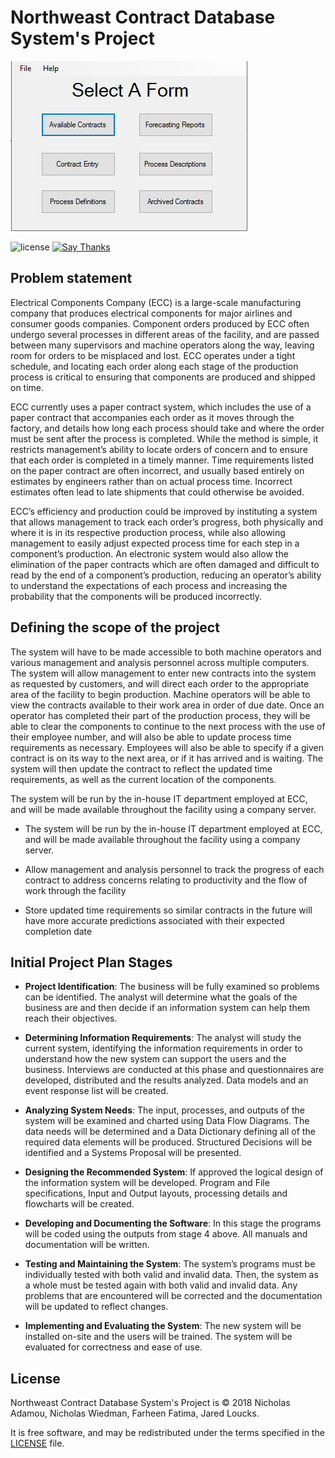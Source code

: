 # Northweast Contract Database System's Project

![SelectAForm](SCREENSHOTS/SelectAForm/SelectAForm.png)

![license](https://img.shields.io/apm/l/vim-mode.svg)
[![Say Thanks](https://img.shields.io/badge/say-thanks-ff69b4.svg)](https://saythanks.io/to/NicholasAdamou)

Problem statement
----

Electrical Components Company (ECC) is a large-scale manufacturing company that produces electrical components for major airlines and consumer goods companies.  Component orders produced by ECC often undergo several processes in different areas of the facility, and are passed between many supervisors and machine operators along the way, leaving room for orders to be misplaced and lost.  ECC operates under a tight schedule, and locating each order along each stage of the production process is critical to ensuring that components are produced and shipped on time.
	
ECC currently uses a paper contract system, which includes the use of a paper contract that accompanies each order as it moves through the factory, and details how long each process should take and where the order must be sent after the process is completed.  While the method is simple, it restricts management’s ability to locate orders of concern and to ensure that each order is completed in a timely manner.  Time requirements listed on the paper contract are often incorrect, and usually based entirely on estimates by engineers rather than on actual process time.  Incorrect estimates often lead to late shipments that could otherwise be avoided.
	
ECC’s efficiency and production could be improved by instituting a system that allows management to track each order’s progress, both physically and where it is in its respective production process, while also allowing management to easily adjust expected process time for each step in a component’s production.  An electronic system would also allow the elimination of the paper contracts which are often damaged and difficult to read by the end of a component’s production, reducing an operator’s ability to understand the expectations of each process and increasing the probability that the components will be produced incorrectly.

Defining the scope of the project
----

The system will have to be made accessible to both machine operators and various management and analysis personnel across multiple computers.  The system will allow management to enter new contracts into the system as requested by customers, and will direct each order to the appropriate area of the facility to begin production.  Machine operators will be able to view the contracts available to their work area in order of due date.  Once an operator has completed their part of the production process, they will be able to clear the components to continue to the next process with the use of their employee number, and will also be able to update process time requirements as necessary.  Employees will also be able to specify if a given contract is on its way to the next area, or if it has arrived and is waiting.  The system will then update the contract to reflect the updated time requirements, as well as the current location of the components.

The system will be run by the in-house IT department employed at ECC, and will be made available throughout the facility using a company server.

* The system will be run by the in-house IT department employed at ECC, and will be made available throughout the facility using a company server.

* Allow management and analysis personnel to track the progress of each contract to address concerns relating to productivity and the flow of work through the facility

* Store updated time requirements so similar contracts in the future will have more accurate predictions associated with their expected completion date

Initial Project Plan Stages
----

* **Project Identification**: The business will be fully examined so problems can be identified.  The analyst will determine what the goals of the business are and then decide if an information system can help them reach their objectives.

* **Determining Information Requirements**: The analyst will study the current system, identifying the information requirements in order to understand how the new system can support the users and the business. Interviews are conducted at this phase and questionnaires are developed, distributed and the results analyzed. Data models and an event response list will be created.

* **Analyzing System Needs**: The input, processes, and outputs of the system will be examined and charted using Data Flow Diagrams. The data needs will be determined and a Data Dictionary defining all of the required data elements will be produced. Structured Decisions will be identified and a Systems Proposal will be presented.

* **Designing the Recommended System**: If approved the logical design of the information system will be developed. Program and File specifications, Input and Output layouts, processing details and flowcharts will be created.

* **Developing and Documenting the Software**: In this stage the programs will be coded using the outputs from stage 4 above. All manuals and documentation will be written.

* **Testing and Maintaining the System**: The system’s programs must be individually tested with both valid and invalid data.  Then, the system as a whole must be tested again with both valid and invalid data.  Any problems that are encountered will be corrected and the documentation will be updated to reflect changes.

* **Implementing and Evaluating the System**: The new system will be installed on-site and the users will be trained.  The system will be evaluated for correctness and ease of use. 

License
-------

Northweast Contract Database System's Project is © 2018 Nicholas Adamou, Nicholas Wiedman, Farheen Fatima, Jared Loucks.

It is free software, and may be redistributed under the terms specified in the [LICENSE] file.

[LICENSE]: LICENSE